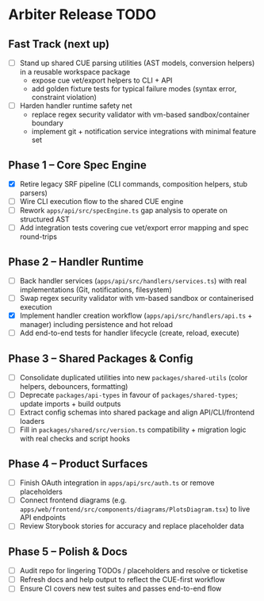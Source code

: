 # Arbiter Release TODO

## Fast Track (next up)

- [ ] Stand up shared CUE parsing utilities (AST models, conversion helpers) in
      a reusable workspace package
  - expose cue vet/export helpers to CLI + API
  - add golden fixture tests for typical failure modes (syntax error, constraint
    violation)
- [ ] Harden handler runtime safety net
  - replace regex security validator with vm-based sandbox/container boundary
  - implement git + notification service integrations with minimal feature set

## Phase 1 – Core Spec Engine

- [x] Retire legacy SRF pipeline (CLI commands, composition helpers, stub
      parsers)
- [ ] Wire CLI execution flow to the shared CUE engine
- [ ] Rework `apps/api/src/specEngine.ts` gap analysis to operate on structured
      AST
- [ ] Add integration tests covering cue vet/export error mapping and spec
      round-trips

## Phase 2 – Handler Runtime

- [ ] Back handler services (`apps/api/src/handlers/services.ts`) with real
      implementations (Git, notifications, filesystem)
- [ ] Swap regex security validator with vm-based sandbox or containerised
      execution
- [x] Implement handler creation workflow (`apps/api/src/handlers/api.ts` +
      manager) including persistence and hot reload
- [ ] Add end-to-end tests for handler lifecycle (create, reload, execute)

## Phase 3 – Shared Packages & Config

- [ ] Consolidate duplicated utilities into new `packages/shared-utils` (color
      helpers, debouncers, formatting)
- [ ] Deprecate `packages/api-types` in favour of `packages/shared-types`;
      update imports + build outputs
- [ ] Extract config schemas into shared package and align API/CLI/frontend
      loaders
- [ ] Fill in `packages/shared/src/version.ts` compatibility + migration logic
      with real checks and script hooks

## Phase 4 – Product Surfaces

- [ ] Finish OAuth integration in `apps/api/src/auth.ts` or remove placeholders
- [ ] Connect frontend diagrams (e.g.
      `apps/web/frontend/src/components/diagrams/PlotsDiagram.tsx`) to live API
      endpoints
- [ ] Review Storybook stories for accuracy and replace placeholder data

## Phase 5 – Polish & Docs

- [ ] Audit repo for lingering TODOs / placeholders and resolve or ticketise
- [ ] Refresh docs and help output to reflect the CUE-first workflow
- [ ] Ensure CI covers new test suites and passes end-to-end flow
